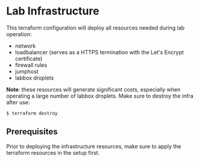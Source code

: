 # Lab Infrastructure

This terraform configuration will deploy all resources needed during lab operation:

 * network
 * loadbalancer (serves as a HTTPS termination with the Let's Encrypt certificate)
 * firewall rules
 * jumphost
 * labbox droplets

**Note**: these resources will generate significant costs, especially when operating a large number of labbox droplets.
Make sure to destroy the infra after use:
```
$ terraform destroy
```

## Prerequisites
Prior to deploying the infrastructure resources, make sure to apply the terraform resources in the setup first.
